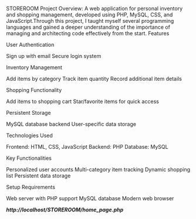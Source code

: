STOREROOM
Project Overview: A web application for personal inventory and shopping management, developed using PHP, MySQL, CSS, and JavaScript.Through this project, I taught myself several programming languages and gained a deeper understanding of the importance of managing and architecting code effectively from the start.
Features

User Authentication

Sign up with email
Secure login system


Inventory Management

Add items by category
Track item quantity
Record additional item details


Shopping Functionality

Add items to shopping cart
Star/favorite items for quick access


Persistent Storage

MySQL database backend
User-specific data storage


Technologies Used

Frontend: HTML, CSS, JavaScript
Backend: PHP
Database: MySQL

Key Functionalities

Personalized user accounts
Multi-category item tracking
Dynamic shopping list
Persistent data storage

Setup Requirements

Web server with PHP support
MySQL database
Modern web browser

***http://localhost/STOREROOM/home_page.php***
